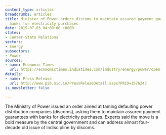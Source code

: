 ```yaml
---
content_type: articles
breadcrumbs: articles
title: Minister of Power orders discoms to maintain assured payment guarantees with
  banks for electricity purchases
date: 2019-07-03 04:00:00 +0000
states:
- Center-State Relations
sectors:
- Energy
subsectors:
- Power
sources:
- name: Economic Times
  url: https://economictimes.indiatimes.com/industry/energy/power/open-guarantees-for-power-purchase-or-face-power-cuts-power-ministrys-new-order-to-discoms/articleshow/69993196.cms
details:
- name: Press Release
  url: http://www.pib.nic.in/PressReleseDetail.aspx?PRID=1576243
is_newsletter: false

---
```

The Ministry of Power issued an order aimed at taming defaulting power distribution companies (discoms), asking them to maintain assured payment guarantees with banks for electricity purchases. Experts said the move is a bold measure by the central government and can address almost four-decade old issue of indiscipline by discoms.
